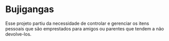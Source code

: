 # Bujigangas
Esse projeto partiu da necessidade de controlar e gerenciar os itens pessoais que são emprestados para amigos ou parentes que tendem a não devolve-los.
